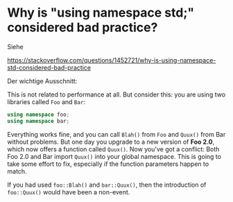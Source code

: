 # Why is "using namespace std;" considered bad practice?

Siehe

https://stackoverflow.com/questions/1452721/why-is-using-namespace-std-considered-bad-practice

Der wichtige Ausschnitt:

This is not related to performance at all. But consider this: you are using two libraries called `Foo` and `Bar`:

```cpp
using namespace foo;
using namespace bar;
```

Everything works fine, and you can call `Blah()` from `Foo` and `Quux()` from Bar without problems. But one day you upgrade to a new version of **Foo 2.0**,
which now offers a function called `Quux()`. Now you've got a conflict: Both Foo 2.0 and Bar import `Quux()` into your global namespace.
This is going to take some effort to fix, especially if the function parameters happen to match.

If you had used `foo::Blah()` and `bar::Quux()`, then the introduction of `foo::Quux()` would have been a non-event.
